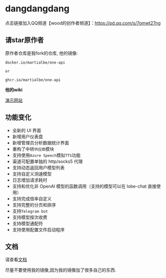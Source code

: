# dangdangdang

点击链接加入QQ频道【wood的创作者频道】：https://pd.qq.com/s/7omwt27ng

## 请star原作者

原作者仓库是我fork的仓库, 他的镜像:

``` shell
docker.io/martialbe/one-api

or

ghcr.io/martialbe/one-api

```

**他的wiki**

[演示网站](https://one-api-martialbe.vercel.app/)

</div>

## 功能变化

- 全新的 UI 界面
- 新增用户仪表盘
- 新增管理员分析数据统计界面
- 重构了中转`供应商`模块
- 支持使用`Azure Speech`模拟`TTS`功能
- 渠道可配置单独的 http/socks5 代理
- 支持动态返回用户模型列表
- 支持自定义测速模型
- 日志增加请求耗时
- 支持和优化非 OpenAI 模型的函数调用（支持的模型可以在 lobe-chat 直接使用）
- 支持完成倍率自定义
- 支持完整的分页和排序
- 支持`Telegram bot`
- 支持模型按次收费
- 支持模型通配符
- 支持使用配置文件启动程序

## 文档

请查看[文档](https://github.com/MartialBE/one-api/wiki)

尽量不要使用我的镜像,因为我的镜像加了很多自己的东西. 

